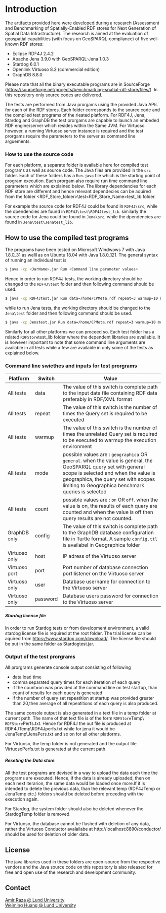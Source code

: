 # Introduction

The artifacts provided here were developed during a research (Assessment and Benchmarking of Spatially-Enabled RDF stores for Next Generation of Spatial Data Infrastructure). The research is aimed at the evaluation of geospatial capabilities (with focus on GeoSPARQL-compliance) of five well-known RDF stores: 

 - Eclipse RDF4J 2.4.2
 - Apache Jena 3.9.0 with GeoSPARQL-Jena 1.0.3
 - Stardog 6.0.1
 - Openlink Virtuoso 8.2 (commercial edition)
 - GraphDB 8.8.0
 
Please note that all the binary executable programs are in SourceForge (https://sourceforge.net/projects/benchmarking-spatial-rdf-store/files/). In this repository only source codes are delivered.
   
The tests are performed from Java prorgams using the provided Java APIs for each of the RDF stores. Each folder corresponds to the source code and the compiled test programs of the rleated platform. For RDF4J, Jena, Stardog and GraphDB the test prorgams are capable to launch an embeded RDF engine/server  which resides within  the Same JVM. For Virtuoso however, a running Virtuoso server instance is required and the test prorgams require the parameters to the server as command line arguements. 

### How to use the source code

For each platform, a separate folder is available here for compiled test programs as well as source code. The Java files are provided in the `src` folder. Each of these folders has a `Run.java` file which is the starting point of program execution. Each prorgam also require run time command line parameters which are explained below. The library dependencies for each RDF store are different and hence relevant dependecies can be aquired from the folder  <RDF_Store_folder>\test\<RDF_Store_Name>test_lib folder. 

For example the source code for RDF4J could be found in `RDF4J\src`, while the dpendencies are found in `RDF4J\test\RDF4Jtest_lib`. similarly the source code for Jena could be found in `Jena\src`, while the dpendencies are found in `Jena\test\Jenatest_lib`.

## How to use the compiled test programs

The programs have been tested on Microsoft Windwows 7 with Java 1.8.0_31 as welll as on Ubuntu 18.04 with Java 1.8.0_121. The general syntax of running an individual test is:

```sh
$ java -cp <JarName>.jar Run <Command line parameter values>
```
Hence in order to run RDF4J tests, the working directory should be changed to the `RDF4J\test` folder and then following command should be used.

```sh
$ java -cp RDF4Jtest.jar Run data=/home/CPMeta.rdf repeat=3 warmup=10 mode=general count=off
```
while to run Jena tests, the working directory should be changed to the `Jena\test` folder and then following command should be used.

```sh
$ java -cp Jenatest.jar Run data=/home/CPMeta.rdf repeat=3 warmup=10 mode=general count=off
```

Similarly for all other platforms we can proceed so. Each test folder has a related `RDFStore`test_lib folder where the dependent libraries are available. It is however important to note that some command line arguments are available in all tests while a few are available in only some of the tests as explained below.

### Command line swicthes and inputs for test prorgrams

Platform | Switch | Value |
| ------ | ------ | ------ |
|All tests| data  | The value of this switch is complete path to the input data file containing RDF data preferably in RDF/XML format |
|All tests| repeat | The value of this switch is the number of times the Query set is required to be executed |
|All tests| warmup | The value of this switch is the number of times the unrelated Query set is required to be executed to warmup the execution environment |
|All tests| mode | possible values are : `geographica` OR `general`. when the value is general, the GeoSPARQL query set with general scope is selected and when the value is geographica, the query set with scopes limiting to Geographica benchmark queries is selected|
|All tests| count | possible values are : `on` OR `off`. when the value is on, the results of each query are counted and when the value is off then query results are not counted. |
|GraphDB only| config | The value of this switch is complete path to the GraphDB database configuration file in Turtle format. A sample `config.ttl` is availabel in Geographica folder |
|Virtuoso only| host | IP adress of the Virtuoso server |
|Virtuoso port| port | Port number of database connection  port listener on the Virtuoso server |
|Virtuoso only| user | Database username for connection to the Virtuoso server |
|Virtuoso only| password | Database users password for connection to the Virtuoso server |

##### Stardog license file

In order to run Stardog tests or from development environment, a valid stardog license file is required at the root folder. The trial license can be aquired from https://www.stardog.com/download/. The license file should be put in the same folder as Stardogtest.jar.

### Output of the test prorgrams

All prorgrams generate console output consisting of following
- data load time
- comma separated query times for each iteration of each query
- if the count=on was provided at the command line on test startup, than count of results for each query is generated
- if the number of query set repeatition at startup was provided greater than 20,then average of all repeatitions of each query is also produced.

The same console output is also generated in a text file in a temp folder at current path. The name of that text file is of the form `RDFStore`Temp\ `RDFStore`Perfs.txt. Hence for RDF4J the out file is produced at RDF4JTemp\RDF4Jperfs.txt while for jena it would be JenaTemp\JenaPers.txt and so on for all other platforms.

For Virtuoso, the temp folder is not generated and the output file VirtuosoPerfs.txt is generated at the current path.

##### Reseting the Data store
All the test programs are devised in a way to upload the data each time the programs are executed. Hence, if the data is already uploaded, then on each next iterarion, the same data would be loaded once more.If it is intended to delete the previous data, than the relevant temp (RDF4JTemp or JenaTemp etc.) folders should be deleted before prceeding with the execution again.

For Stardog, the system folder should also be deleted whenever the StardogTemp folder is removed.

For Virtuoso, the database cannot be flushed with deletion of any data, rather the Virtuoso Conductor avalailabe at http://localhost:8890/conductor/ should be used for deletion of older data.
## License
The java libraries used in these folders are open-source from the respective vendors and the Java source code on this repository is also released for free and open use of the research and development community.
## Contact
[Amir Raza @ Lund University](mailto:razaamirsyed@gmail.com)<br/>
[Weiming Huang @ Lund University](mailto:weiming.huang@nateko.lu.se)

